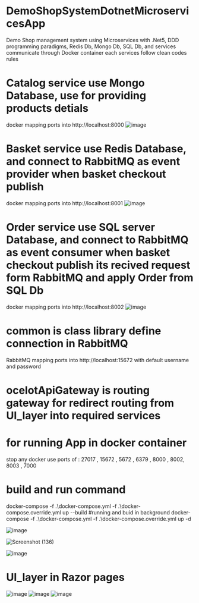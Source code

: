 # DemoShopSystemDotnetMicroservicesApp
Demo Shop management system using Microservices with .Net5, DDD programming paradigms, Redis Db, Mongo Db, SQL Db, and services communicate through Docker container
each services follow clean codes rules

# Catalog service use Mongo Database, use for providing products detials
  docker mapping ports into http://localhost:8000
![image](https://user-images.githubusercontent.com/46009744/145629812-5330e784-fbf7-4dba-94c7-677fb2d1fb87.png)

# Basket service use Redis Database, and connect to RabbitMQ as event provider when basket checkout publish
  docker mapping ports into http://localhost:8001
![image](https://user-images.githubusercontent.com/46009744/145629892-e7da4b2c-852c-4e3e-b481-259e11b338f4.png)

# Order service use SQL server Database, and connect to RabbitMQ as event consumer when basket checkout publish its recived request form RabbitMQ and apply Order from SQL Db
  docker mapping ports into http://localhost:8002
![image](https://user-images.githubusercontent.com/46009744/145630011-be30746d-b828-480c-a080-187aa34b0502.png)
  
# common is class library define connection in RabbitMQ
  RabbitMQ mapping ports into http://localhost:15672  with default username and password
  
# ocelotApiGateway is routing gateway for redirect routing from UI_layer into required services



# for running App in docker container
stop any docker use ports of :  27017 , 15672 , 5672 , 6379 , 8000 , 8002, 8003 , 7000

# build and run command 
  docker-compose -f .\docker-compose.yml -f .\docker-compose.override.yml up --build
#running and buid in background 
  docker-compose -f .\docker-compose.yml -f .\docker-compose.override.yml up -d


![image](https://user-images.githubusercontent.com/46009744/145627273-8909e29e-c8da-4277-a651-1d7c442f22ac.png)

![Screenshot (136)](https://user-images.githubusercontent.com/46009744/145627641-f005a3f9-c9fa-48ba-8d79-954e9261cb4b.png)

![image](https://user-images.githubusercontent.com/46009744/145626396-c5c38e47-825f-4975-906d-0e155107bfbd.png)

# UI_layer in Razor pages
![image](https://user-images.githubusercontent.com/46009744/145630152-70d72d1e-cf5e-465f-b57b-55ef44dc412a.png)
![image](https://user-images.githubusercontent.com/46009744/145630233-511809e9-7eed-44e3-bf05-4c752024e525.png)
![image](https://user-images.githubusercontent.com/46009744/145630295-248366d3-4025-420f-94b9-d572ae3fd816.png)



